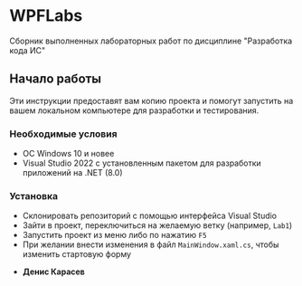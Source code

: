 # WPFLabs

Сборник выполненных лабораторных работ по дисциплине "Разработка кода ИС"

## Начало работы

Эти инструкции предоставят вам копию проекта и помогут запустить на вашем локальном компьютере для разработки и тестирования.

### Необходимые условия

- ОС Windows 10 и новее
- Visual Studio 2022 с установленным пакетом для разработки приложений на .NET (8.0)
### Установка

- Склонировать репозиторий с помощью интерфейса Visual Studio
- Зайти в проект, переключиться на желаемую ветку (например, `Lab1`)
- Запустить проект из меню либо по нажатию `F5`
- При желании внести изменения в файл `MainWindow.xaml.cs`, чтобы изменить стартовую форму


* **Денис Карасев**

